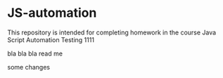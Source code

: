 # JS-automation
This repository is intended for completing homework in the course Java Script Automation Testing
1111



bla bla bla read me



some changes


